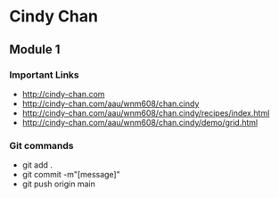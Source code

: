 # Cindy Chan

## Module 1

### Important Links

- http://cindy-chan.com
- http://cindy-chan.com/aau/wnm608/chan.cindy
- http://cindy-chan.com/aau/wnm608/chan.cindy/recipes/index.html
- http://cindy-chan.com/aau/wnm608/chan.cindy/demo/grid.html


### Git commands

- git add . 
- git commit -m"[message]"
- git push origin main

